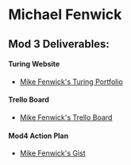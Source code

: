 # Michael Fenwick

## Mod 3 Deliverables:


#### Turing Website

* [Mike Fenwick's Turing Portfolio](https://www.turing.io/alumni/mike-fenwick)

#### Trello Board

* [Mike Fenwick's Trello Board](https://trello.com/b/BhtS9ubt/job-search)

#### Mod4 Action Plan

* [Mike Fenwick's Gist](https://gist.github.com/Mickyfen17/4ccc4881cd1e606aeb87ca21a40795ed)
